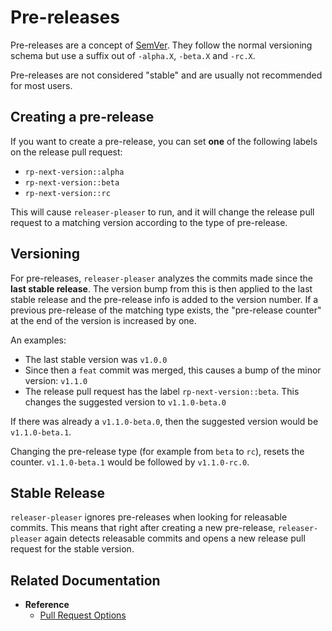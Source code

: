 # Pre-releases

Pre-releases are a concept of [SemVer](#semantic-versioning-semver). They follow the normal versioning schema but use a suffix out of `-alpha.X`, `-beta.X` and `-rc.X`.

Pre-releases are not considered "stable" and are usually not recommended for most users.

## Creating a pre-release

If you want to create a pre-release, you can set **one** of the following labels on the release pull request:

- `rp-next-version::alpha`
- `rp-next-version::beta`
- `rp-next-version::rc`

This will cause `releaser-pleaser` to run, and it will change the release pull request to a matching version according to the type of pre-release.

## Versioning

For pre-releases, `releaser-pleaser` analyzes the commits made since the **last stable release**. The version bump from this is then applied to the last stable release and the pre-release info is added to the version number. If a previous pre-release of the matching type exists, the "pre-release counter" at the end of the version is increased by one.

An examples:

- The last stable version was `v1.0.0`
- Since then a `feat` commit was merged, this causes a bump of the minor version: `v1.1.0`
- The release pull request has the label `rp-next-version::beta`. This changes the suggested version to `v1.1.0-beta.0`

If there was already a `v1.1.0-beta.0`, then the suggested version would be `v1.1.0-beta.1`.

Changing the pre-release type (for example from `beta` to `rc`), resets the counter. `v1.1.0-beta.1` would be followed by `v1.1.0-rc.0`.

## Stable Release

`releaser-pleaser` ignores pre-releases when looking for releasable commits. This means that right after creating a new pre-release, `releaser-pleaser` again detects releasable commits and opens a new release pull request for the stable version.

## Related Documentation

- **Reference**
  - [Pull Request Options](../reference/pr-options.md)
